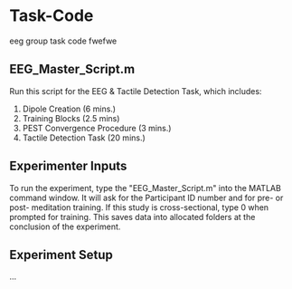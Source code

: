 # Task-Code
eeg group task code
fwefwe

## EEG_Master_Script.m
Run this script for the EEG & Tactile Detection Task, which includes:

1. Dipole Creation (6 mins.)
2. Training Blocks (2.5 mins)
3. PEST Convergence Procedure (3 mins.)
4. Tactile Detection Task (20 mins.)



## Experimenter Inputs
To run the experiment, type the "EEG_Master_Script.m" into the MATLAB command window.  It will ask for the Participant ID number and for pre- or post- meditation training.  If this study is cross-sectional, type 0 when prompted for training.  This saves data into allocated folders at the conclusion of the experiment.

## Experiment Setup
...

